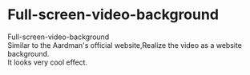 # Full-screen-video-background
Full-screen-video-background <br/>
Similar to the Aardman's official website,Realize the video as a website background.<br/>
It  looks very cool effect.

